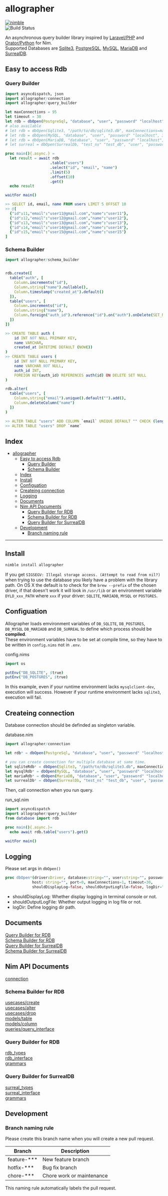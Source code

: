 allographer
===

[![nimble](https://raw.githubusercontent.com/yglukhov/nimble-tag/master/nimble.png)](https://github.com/yglukhov/nimble-tag)  
![Build Status](https://github.com/itsumura-h/nim-allographer/workflows/Build%20and%20test%20Nim/badge.svg)


An asynchronous query builder library inspired by [Laravel/PHP](https://readouble.com/laravel/6.0/en/queries.html) and [Orator/Python](https://orator-orm.com) for Nim.  
Supported Databases are [Sqlite3](https://www.sqlite.org/index.html), [PostgreSQL](https://www.postgresql.org/), [MySQL](https://www.mysql.com/), [MariaDB](https://mariadb.org/) and [SurrealDB](https://surrealdb.com/).

## Easy to access Rdb
### Query Builder
```nim
import asyncdispatch, json
import allographer/connection
import allographer/query_builder

let maxConnections = 95
let timeout = 30
let rdb = dbOpen(PostgreSql, "database", "user", "password" "localhost", 5432, maxConnections, timeout)
# also available
# let rdb = dbOpen(Sqlite3, "/path/to/db/sqlite3.db", maxConnections=maxConnections, timeout=timeout)
# let rdb = dbOpen(MySQL, "database", "user", "password" "localhost", 3306, maxConnections, timeout)
# let rdb = dbOpen(MariaDB, "database", "user", "password" "localhost", 3306, maxConnections, timeout)
# let surreal = dbOpen(SurrealDb, "test_ns" "test_db", "user", "password" "http://localhost", 8000, maxConnections, timeout)

proc main(){.async.} =
  let result = await rdb
                    .table("users")
                    .select("id", "email", "name")
                    .limit(5)
                    .offset(10)
                    .get()
  echo result

waitFor main()

>> SELECT id, email, name FROM users LIMIT 5 OFFSET 10
>> @[
  {"id":11,"email":"user11@gmail.com","name":"user11"},
  {"id":12,"email":"user12@gmail.com","name":"user12"},
  {"id":13,"email":"user13@gmail.com","name":"user13"},
  {"id":14,"email":"user14@gmail.com","name":"user14"},
  {"id":15,"email":"user15@gmail.com","name":"user15"}
]
```

### Schema Builder
```nim
import allographer/schema_builder


rdb.create([
  table("auth", [
    Column.increments("id"),
    Column.string("name").nullable(),
    Column.timestamp("created_at").default()
  ]),
  table("users", [
    Column.increments("id"),
    Column.string("name"),
    Column.foreign("auth_id").reference("id").on("auth").onDelete(SET_NULL)
  ])
])

>> CREATE TABLE auth (
    id INT NOT NULL PRIMARY KEY,
    name VARCHAR,
    created_at DATETIME DEFAULT (NOW())
)
>> CREATE TABLE users (
    id INT NOT NULL PRIMARY KEY,
    name VARCHAR NOT NULL,
    auth_id INT,
    FOREIGN KEY(auth_id) REFERENCES auth(id) ON DELETE SET NULL
)

rdb.alter(
  table("users", [
    Column.string("email").unique().default("").add(),
    Column.deleteColumn("name")
  ])
)

>> ALTER TABLE "users" ADD COLUMN `email` UNIQUE DEFAULT "" CHECK (length(`email`) <= 255)
>> ALTER TABLE "users" DROP `name`
```

## Index
<!--ts-->
* [allographer](#allographer)
   * [Easy to access Rdb](#easy-to-access-rdb)
      * [Query Builder](#query-builder)
      * [Schema Builder](#schema-builder)
   * [Index](#index)
   * [Install](#install)
   * [Configuation](#configuation)
   * [Createing connection](#createing-connection)
   * [Logging](#logging)
   * [Documents](#documents)
   * [Nim API Documents](#nim-api-documents)
      * [Query Builder for RDB](#query-builder-for-rdb)
      * [Schema Builder for RDB](#schema-builder-for-rdb)
      * [Query Builder for SurrealDB](#query-builder-for-surrealdb)
   * [Development](#development)
      * [Branch naming rule](#branch-naming-rule)

<!-- Created by https://github.com/ekalinin/github-markdown-toc -->
<!-- Added by: root, at: Mon Jul 17 06:29:56 UTC 2023 -->

<!--te-->
---

## Install
```sh
nimble install allographer
```

If you get `SIGSEGV: Illegal storage access. (Attempt to read from nil?)` when trying to use the database you likely have a problem with the library path. On OS X the default is to check for the `brew --prefix` of the chosen driver, if that doesn't work it will look in `/usr/lib` or an environment variable `DYLD_xxx_PATH` where `xxx` if your driver: `SQLITE`, `MARIADB`, `MYSQL` or `POSTGRES`.

## Configuation
Allographer loads emvironment variables of `DB_SQLITE`, `DB_POSTGRES`, `DB_MYSQL` `DB_MARIADB` and `DB_SURREAL` to define which process should be **compiled**.<br>
These environment variables have to be set at compile time, so they have to be written in `config.nims` not in `.env`.

config.nims
```nim
import os

putEnv("DB_SQLITE", $true)
putEnv("DB_POSTGRES", $true)
```
In this example, even if your runtime environment lacks `mysqlclient-dev`, execution will success. However if your runtime environment lacks `sqlite3`, execution will fail.

## Createing connection
Database connection should be definded as singleton variable.

database.nim
```nim
import allographer/connection

let rdb* = dbOpen(PostgreSql, "database", "user", "password" "localhost", 5432, maxConnections, timeout)

# you can create connection for multiple database at same time.
let sqliteRdb* = dbOpen(Sqlite3, "/path/to/db/sqlite3.db", maxConnections=maxConnections, timeout=timeout)
let mysqlRdb* = dbOpen(MySQL, "database", "user", "password" "localhost", 3306, maxConnections, timeout)
let mariaRdb* = dbOpen(MariaDB, "database", "user", "password" "localhost", 3306, maxConnections, timeout)
let surrealDb* = dbOpen(SurrealDb, "test_ns" "test_db", "user", "password" "http://localhost", 8000, maxConnections, timeout)
```

Then, call connection when you run query.

run_sql.nim
```nim
import asyncdispatch
import allographer/query_builder
from database import rdb

proc main(){.async.}=
  echo await rdb.table("users").get()

waitFor main()
```

## Logging
Please set args in `dbOpen()`
```nim
proc dbOpen*(driver:Driver, database:string="", user:string="", password:string="",
            host: string="", port=0, maxConnections=1, timeout=30,
            shouldDisplayLog=false, shouldOutputLogFile=false, logDir=""):Rdb
```
- shouldDisplayLog: Whether display logging in terminal console or not.
- shouldOutputLogFile: Whether output logging in log file or not.
- logDir: Define logging dir path.


## Documents
[Query Builder for RDB](./documents/rdb/query_builder.md)  
[Schema Builder for RDB](./documents/rdb/schema_builder.md)  
[Query Builder for SurrealDB](./documents/surrealdb/query_builder.md)  
[Schema Builder for SurrealDB](./documents/surrealdb/schema_builder.md)  

## Nim API Documents
[connection](https://itsumura-h.github.io/nim-allographer/connection.html)  

### Schema Builder for RDB
[usecases/create](https://itsumura-h.github.io/nim-allographer/schema_builder/usecases/create.html)  
[usecases/alter](https://itsumura-h.github.io/nim-allographer/schema_builder/usecases/alter.html)  
[usecases/drop](https://itsumura-h.github.io/nim-allographer/schema_builder/usecases/drop.html)  
[models/table](https://itsumura-h.github.io/nim-allographer/schema_builder/models/table.html)  
[models/column](https://itsumura-h.github.io/nim-allographer/schema_builder/models/column.html)  
[queries/query_interface](https://itsumura-h.github.io/nim-allographer/schema_builder/queries/query_interface.html)  

### Query Builder for RDB
[rdb_types](https://itsumura-h.github.io/nim-allographer/query_builder/rdb/rdb_types.html)  
[rdb_interface](https://itsumura-h.github.io/nim-allographer/query_builder/rdb/rdb_interface.html)  
[grammars](https://itsumura-h.github.io/nim-allographer/query_builder/rdb/query/grammar.html)

### Query Builder for SurrealDB
[surreal_types](https://itsumura-h.github.io/nim-allographer/query_builder/surreal/surreal_types.html)  
[surreal_interface](https://itsumura-h.github.io/nim-allographer/query_builder/surreal/surreal_interface.html)  
[grammars](https://itsumura-h.github.io/nim-allographer/query_builder/surreal/query/grammar.html)  

## Development
### Branch naming rule
Please create this branch name when you will create a new pull request.

| Branch | Description |
| ------ | ----------- |
| feature-*** | New feature branch |
| hotfix-*** | Bug fix branch |
| chore-*** | Chore work or maintenance |

This naming rule automatically labels the pull request.
